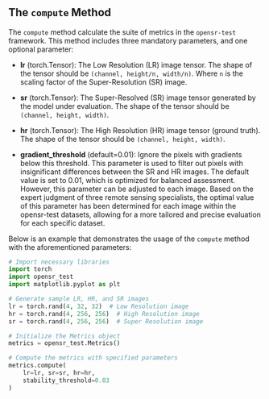 #

## The `compute` Method

The `compute` method calculate the suite of metrics in the `opensr-test` framework. This method includes three mandatory parameters, and one optional parameter:

- **lr** (torch.Tensor): The Low Resolution (LR) image tensor. The shape of the tensor should be `(channel, height/n, width/n)`. Where `n` is the scaling factor of the Super-Resolution (SR) image.

- **sr** (torch.Tensor): The Super-Resolved (SR) image tensor generated by the model under evaluation. The shape of the tensor should be `(channel, height, width)`.

- **hr** (torch.Tensor): The High Resolution (HR) image tensor (ground truth). The shape of the tensor should be `(channel, height, width)`.

- **gradient_threshold** (default=0.01): Ignore the pixels with gradients below this threshold. This parameter is used to filter out pixels with insignificant differences between the SR and HR images. The default value is set to 0.01, which is optimized for balanced assessment. However, this parameter can be adjusted to each image. Based on the expert judgment of three remote sensing specialists, the optimal value of this parameter has been determined for each image within the opensr-test datasets, allowing for a more tailored and precise evaluation for each specific dataset.


Below is an example that demonstrates the usage of the `compute` method with the aforementioned parameters:

```python
# Import necessary libraries
import torch
import opensr_test
import matplotlib.pyplot as plt

# Generate sample LR, HR, and SR images
lr = torch.rand(4, 32, 32)  # Low Resolution image
hr = torch.rand(4, 256, 256)  # High Resolution image
sr = torch.rand(4, 256, 256)  # Super Resolution image

# Initialize the Metrics object
metrics = opensr_test.Metrics()

# Compute the metrics with specified parameters
metrics.compute( 
    lr=lr, sr=sr, hr=hr,
    stability_threshold=0.03
)
```
